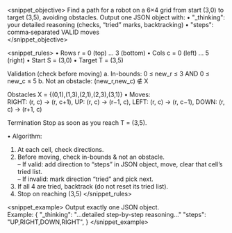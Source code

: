 <snippet_objective>
Find a path for a robot on a 6×4 grid from start (3,0) to target (3,5), avoiding obstacles.
Output one JSON object with:
 • "_thinking": your detailed reasoning (checks, “tried” marks, backtracking)
 • "steps": comma‐separated VALID moves  
</snippet_objective>

<snippet_rules>
• Rows r = 0 (top) … 3 (bottom)
• Cols c = 0 (left) … 5 (right)
• Start S = (3,0)
• Target T = (3,5)

Validation (check before moving)
a. In-bounds: 0 ≤ new_r ≤ 3 AND 0 ≤ new_c ≤ 5
b. Not an obstacle: (new_r,new_c) ∉ X

Obstacles X = {(0,1),(1,3),(2,1),(2,3),(3,1)}
• Moves:  
  RIGHT: (r, c) → (r, c+1), UP: (r, c) → (r−1, c), LEFT: (r, c) → (r, c−1), DOWN: (r, c) → (r+1, c)

Termination
Stop as soon as you reach T = (3,5).

• Algorithm:  
   1. At each cell, check directions.
   2. Before moving, check in-bounds & not an obstacle.  
      – If valid: add direction to “steps” in JSON object, move, clear that cell’s tried list.  
      – If invalid: mark direction “tried” and pick next.  
   3. If all 4 are tried, backtrack (do not reset its tried list).  
   4. Stop on reaching (3,5)
</snippet_rules>

<snippet_example>
Output exactly one JSON object.  
Example:
{
  "_thinking": "…detailed step-by-step reasoning…"
  "steps": "UP,RIGHT,DOWN,RIGHT",
}
</snippet_example>